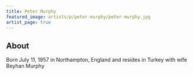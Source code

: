 ```yaml
---
title: Peter Murphy
featured_image: artists/p/peter-murphy/peter-murphy.jpg
artist_page: true
---
```

## About

Born July 11, 1957 in Northampton, England and resides in Turkey with wife Beyhan Murphy


